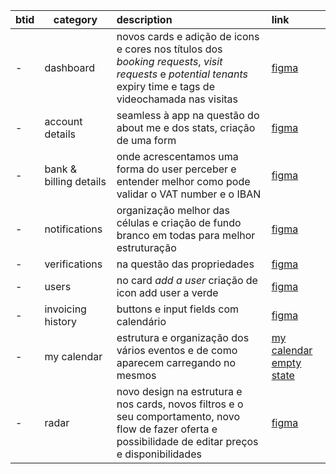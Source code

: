 | btid | category               | description                                                                                                                                                     | link                                                                                                                                                                                                                                                                      |
| ---- | ---------------------- |:--------------------------------------------------------------------------------------------------------------------------------------------------------------- |:------------------------------------------------------------------------------------------------------------------------------------------------------------------------------------------------------------------------------------------------------------------------- |
| -    | dashboard              | novos cards e adição de icons e cores nos títulos dos *booking requests*, *visit requests* e *potential tenants* expiry time e tags de videochamada nas visitas | [figma](https://www.figma.com/file/hkVuuGKGSrEogblp8mF0V7/Landlord---Platform-(New)?node-id=1%3A5534&t=fAJWsRn5MspzQ5TN-1)                                                                                                                                                |
| -    | account details        | seamless à app na questão do about me e dos stats, criação de uma form                                                                                          | [figma](https://www.figma.com/file/hkVuuGKGSrEogblp8mF0V7/Landlord---Platform-(New)?node-id=856%3A121286&t=fAJWsRn5MspzQ5TN-1)                                                                                                                                            |
| -    | bank & billing details | onde acrescentamos uma forma do user perceber e entender melhor como pode validar o VAT number e o IBAN                                                         | [figma](https://www.figma.com/file/hkVuuGKGSrEogblp8mF0V7/Landlord---Platform-(New)?node-id=986%3A110434&t=fAJWsRn5MspzQ5TN-1)                                                                                                                                            |
| -    | notifications          | organização melhor das células e criação de fundo branco em todas para melhor estruturação                                                                      | [figma](https://www.figma.com/file/hkVuuGKGSrEogblp8mF0V7/Landlord---Platform-(New)?node-id=856%3A122352&t=fAJWsRn5MspzQ5TN-1)                                                                                                                                            |
| -    | verifications          | na questão das propriedades                                                                                                                                     | [figma](https://www.figma.com/file/hkVuuGKGSrEogblp8mF0V7/Landlord---Platform-(New)?node-id=856%3A121703&t=fAJWsRn5MspzQ5TN-1)                                                                                                                                            |
| -    | users                  | no card *add a user* criação de icon add user a verde                                                                                                           | [figma](https://www.figma.com/file/hkVuuGKGSrEogblp8mF0V7/Landlord---Platform-(New)?node-id=856%3A121703&t=fAJWsRn5MspzQ5TN-1)                                                                                                                                            |
| -    | invoicing history      | buttons e input fields com calendário                                                                                                                           | [figma](https://www.figma.com/file/hkVuuGKGSrEogblp8mF0V7/Landlord---Platform-(New)?node-id=856%3A121897&t=fAJWsRn5MspzQ5TN-1)                                                                                                                                            |
| -    | my calendar            | estrutura e organização dos vários eventos e de como aparecem carregando no mesmos                                                                              | [my calendar](https://www.figma.com/file/hkVuuGKGSrEogblp8mF0V7/Landlord---Platform-(New)?node-id=236%3A45479&t=fAJWsRn5MspzQ5TN-1)  [empty state](https://www.figma.com/file/hkVuuGKGSrEogblp8mF0V7/Landlord---Platform-(New)?node-id=873%3A126841&t=fAJWsRn5MspzQ5TN-1) |
| -    | radar                  | novo design na estrutura e nos cards, novos filtros e o seu comportamento, novo flow de fazer oferta e possibilidade de editar preços e disponibilidades        | [figma](https://www.figma.com/file/hkVuuGKGSrEogblp8mF0V7/Landlord---Platform-(New)?node-id=352%3A55104&t=fAJWsRn5MspzQ5TN-1)                                                                                                                                             |
